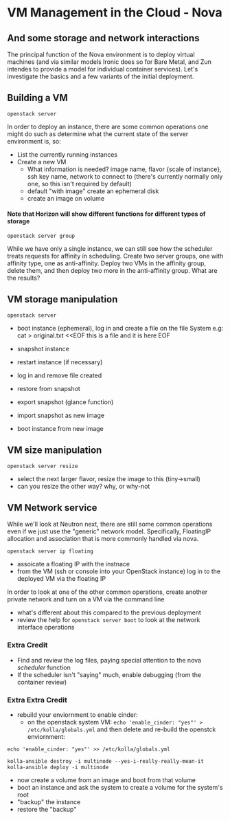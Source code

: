 # VM Management in the Cloud - Nova
## And some storage and network interactions

The principal function of the Nova environment is to deploy virtual machines (and via similar models Ironic does so for Bare Metal, and Zun intendes to provide a model for individual container services).  Let's investigate the basics and a few variants of the initial deployment.

## Building a VM

```
openstack server
```

In order to deploy an instance, there are some common operations one might do such as determine what the current state of the server environment is, so:
- List the currently running instances
- Create a new VM
  - What information is needed?   image name, flavor {scale of instance}, ssh key name, network to connect to (there's currently normally only one, so this isn't required by default)
  - default "with image" create an ephemeral disk
  - create an image on volume

#### Note that Horizon will show different functions for different types of storage

```
openstack server group
```
While we have only a single instance, we can still see how the scheduler treats requests for affinity in scheduling.  Create two server groups, one with affinity type, one as anti-affinity.  Deploy two VMs in the affinity group, delete them, and then deploy two more in the anti-affinity group.  What are the results?


## VM storage manipulation

```
openstack server
```

- boot instance (ephemeral), log in and create a file on the file System
 e.g: cat > original.txt <<EOF
 this is a file
 and it is here
 EOF

- snapshot instance
- restart instance (if necessary)
- log in and remove file created
- restore from snapshot

- export snapshot (glance function)
- import snapshot as new image
- boot instance from new image

## VM size manipulation

```
openstack server resize
```

- select the next larger flavor, resize the image to this (tiny->small)
- can you resize the other way?
  why, or why-not

## VM Network service
While we'll look at Neutron next, there are still some common operations even if we just use the "generic" network model.  Specifically, FloatingIP allocation and association that is more commonly handled via nova.

```
openstack server ip floating
```

- assoicate a floating IP with the instnace
- from the VM (ssh or console into your OpenStack instance) log in to the deployed VM via the floating IP

In order to look at one of the other common operations, create another private network and turn on a VM via the command line
- what's different about this compared to the previous deployment
- review the help for  ```openstack server boot``` to look at the network interface operations

### Extra Credit

- Find and review the log files, paying special attention to the nova _scheduler_ function
- If the scheduler isn't "saying" much, enable debugging (from the container review)

### Extra Extra Credit
- rebuild your enviornment to enable cinder:
  - on the openstack system VM:  ```echo 'enable_cinder: "yes"' > /etc/kolla/globals.yml``` and then delete and re-build the openstck enviornment:

```
echo 'enable_cinder: "yes"' >> /etc/kolla/globals.yml

kolla-ansible destroy -i multinode --yes-i-really-really-mean-it
kolla-ansible deploy -i multinode
```
- now create a volume from an image and boot from that volume
- boot an instance and ask the system to create a volume for the system's root
- "backup" the instance
- restore the "backup"
